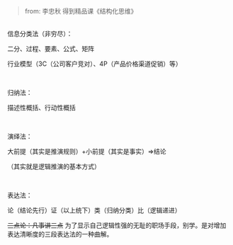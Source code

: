 > from: 李忠秋 得到精品课《结构化思维》
<br/>
信息分类法（非穷尽）：

二分、过程、要素、公式、矩阵

行业模型（3C（公司客户竞对）、4P（产品价格渠道促销）等）

<br/>

归纳法：

描述性概括、行动性概括

<br/>

演绎法：

大前提（其实是推演规则）+小前提（其实是事实）=>结论

（其实就是逻辑推演的基本方式）

<br/>

表达法：

论（结论先行）证（以上统下）类（归纳分类）比（逻辑递进）

~~三点论：凡事讲三点~~ 为了显示自己逻辑性强的无耻的职场手段，别学。是对增加表达清晰度的三段表达法的一种曲解。


